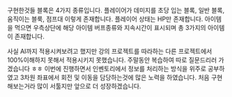 구현한것들
블록은 4가지 종류입니다. 플레이어가 데미지를 초당 입는 블록, 일반 블록, 움직이는 블룩, 점프대 이렇게 존재합니다. 
플레이어 상태는 HP만 존재합니다. 
아이템을 먹으면 우측상단에 해당 아이템 버프종류와 지속시간이 표시되며 총 3가지의 아이템이 존재합니다. 

사실 AI까지 적용시켜보려고 했지만 강의 프로젝트를 따라하는 다른 프로젝트에서 100%이해하지 못해서 적용시키지 못했습니다. 주말동안 복습하여 따로 질문드리러 가겠습니다 ㅎㅎ
이번에 진행하면서 인벤토리에서 정보를 처리하는 방식을 위주로 공부하였고 3차원 좌표에서 회전 및 이동을 담당하는것에 많은 노력을 하였습니다. 처음 구현해보는거라 많이 서툴지만 앞으로 더 성장하겠습니다.
